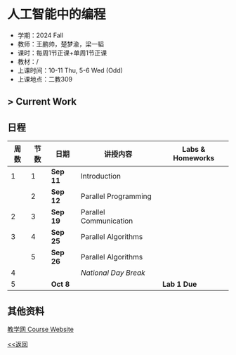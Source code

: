 # 人工智能中的编程

* 学期：2024 Fall
* 教师：王鹏帅，楚梦渝，梁一韬
* 课时：每周1节正课+单周1节正课
* 教材：/
* 上课时间：10-11 Thu, 5-6 Wed (Odd)
* 上课地点：二教309

## > Current Work


## 日程

| 周数 |节数|日期|讲授内容                             | Labs & Homeworks      |
| ---- | -----|---------|---------------------- | ------------- |
|1|1|**Sep 11**|Introduction||
||2|**Sep 12**|Parallel Programming|
|2|3|**Sep 19**|Parallel Communication|
|3|4|**Sep 25**|Parallel Algorithms|
||5|**Sep 26**|Parallel Algorithms|
|4|||*National Day Break*|
|5||**Oct 8**||**Lab 1 Due**|

## 其他资料
[教学网 Course Website](https://course.pku.edu.cn/webapps/blackboard/execute/announcement?method=search&context=course_entry&course_id=_73072_1&handle=announcements_entry&mode=view)


[<<返回](university_courses)
